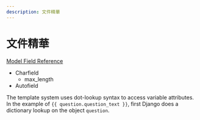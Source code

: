 ```yaml
---
description: 文件精華
---
```


# 文件精華



[Model Field Reference](https://docs.djangoproject.com/en/4.1/ref/models/fields/#field-types)

* Charfield
  * max\_length
* Autofield



The template system uses dot-lookup syntax to access variable attributes. In the example of `{{ question.question_text }}`, first Django does a dictionary lookup on the object `question`.
